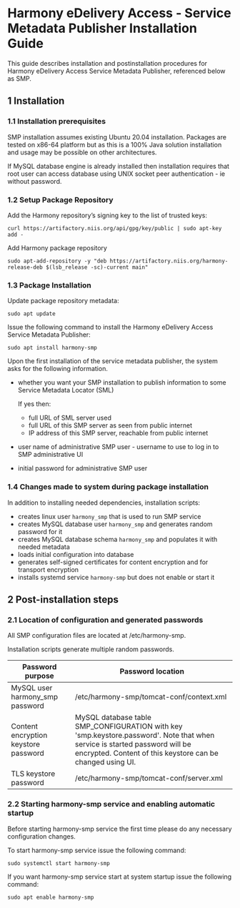 # Harmony eDelivery Access - Service Metadata Publisher Installation Guide

This guide describes installation and postinstallation procedures for  Harmony eDelivery Access Service Metadata Publisher,
referenced below as SMP.

## 1 Installation

### 1.1 Installation prerequisites

SMP installation assumes existing Ubuntu 20.04 installation. Packages are tested on x86-64 platform but as this is a 
100% Java solution installation and usage may be possible on other architectures.

If MySQL database engine is already installed then installation requires that root user can access database using UNIX
socket peer authentication - ie without password.

### 1.2 Setup Package Repository

Add the Harmony repository’s signing key to the list of trusted keys:
```
curl https://artifactory.niis.org/api/gpg/key/public | sudo apt-key add -
```

Add Harmony package repository 
```
sudo apt-add-repository -y "deb https://artifactory.niis.org/harmony-release-deb $(lsb_release -sc)-current main"
```

### 1.3 Package Installation

Update package repository metadata:
```
sudo apt update
```

Issue the following command to install the Harmony eDelivery Access Service Metadata Publisher:
```
sudo apt install harmony-smp
```

Upon the first installation of the service metadata publisher, the system asks for the following information.

- whether you want your SMP installation to publish information to some Service Metadata Locator (SML)
  
  If yes then: 
  - full URL of SML server used 
  - full URL of this SMP server as seen from public internet
  - IP address of this SMP server, reachable from public internet
- user name of administrative SMP user - username to use to log in to SMP administrative UI
- initial password for administrative SMP user

### 1.4 Changes made to system during package installation

In addition to installing needed dependencies, installation scripts:
- creates linux user `harmony_smp` that is used to run SMP service
- creates MySQL database user `harmony_smp` and generates random password for it
- creates MySQL database schema `harmony_smp` and populates it with needed metadata
- loads initial configuration into database
- generates self-signed certificates for content encryption and for transport encryption
- installs systemd service `harmony-smp` but does not enable or start it

## 2 Post-installation steps

### 2.1 Location of configuration and generated passwords 

All SMP configuration files are located at /etc/harmony-smp.

Installation scripts generate multiple random passwords.

| Password purpose | Password location |
|---|---|
| MySQL user harmony_smp password  | /etc/harmony-smp/tomcat-conf/context.xml |
| Content encryption keystore password | MySQL database table SMP_CONFIGURATION with key 'smp.keystore.password'. Note that when service is started password will be encrypted. Content of this keystore can be changed using UI.|
| TLS keystore password | /etc/harmony-smp/tomcat-conf/server.xml |

### 2.2 Starting harmony-smp service and enabling automatic startup 

Before starting harmony-smp service the first time please do any necessary configuration changes.

To start harmony-smp service issue the following command:
```
sudo systemctl start harmony-smp
```

If you want harmony-smp service start at system startup issue the following command:
```
sudo apt enable harmony-smp
```